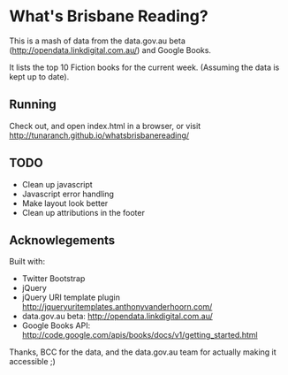 # What's Brisbane Reading?

This is a mash of data from the data.gov.au beta (http://opendata.linkdigital.com.au/) and Google Books.

It lists the top 10 Fiction books for the current week. (Assuming the data is kept up to date).

## Running

Check out, and open index.html in a browser, or visit http://tunaranch.github.io/whatsbrisbanereading/

## TODO

* Clean up javascript
* Javascript error handling
* Make layout look better
* Clean up attributions in the footer

## Acknowlegements

Built with:
 * Twitter Bootstrap
 * jQuery
 * jQuery URI template plugin http://jqueryuritemplates.anthonyvanderhoorn.com/
 * data.gov.au beta: http://opendata.linkdigital.com.au/
 * Google Books API: http://code.google.com/apis/books/docs/v1/getting_started.html

Thanks, BCC for the data, and the data.gov.au team for actually making it accessible ;)

